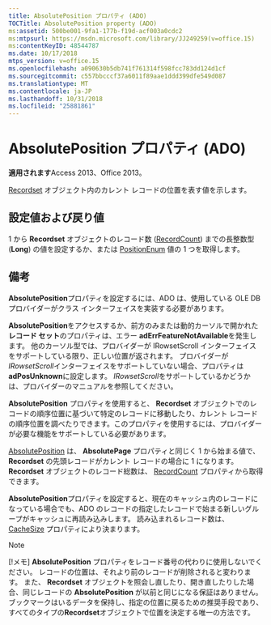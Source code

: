 ```yaml
---
title: AbsolutePosition プロパティ (ADO)
TOCTitle: AbsolutePosition property (ADO)
ms:assetid: 500be001-9fa1-177b-f19d-acf003a0cdc2
ms:mtpsurl: https://msdn.microsoft.com/library/JJ249259(v=office.15)
ms:contentKeyID: 48544787
ms.date: 10/17/2018
mtps_version: v=office.15
ms.openlocfilehash: a090630b5db741f761314f598fcc783dd124d1cf
ms.sourcegitcommit: c557bbcccf37a6011f89aae1ddd399dfe549d087
ms.translationtype: MT
ms.contentlocale: ja-JP
ms.lasthandoff: 10/31/2018
ms.locfileid: "25881861"
---
```

# <a name="absoluteposition-property-ado"></a>AbsolutePosition プロパティ (ADO)

**適用されます**Access 2013、Office 2013。

[Recordset](recordset-object-ado.md) オブジェクト内のカレント レコードの位置を表す値を示します。

## <a name="settings-and-return-values"></a>設定値および戻り値

1 から **Recordset** オブジェクトのレコード数 ([RecordCount](recordcount-property-ado.md)) までの長整数型 (**Long**) の値を設定するか、または [PositionEnum](positionenum.md) 値の 1 つを取得します。

## <a name="remarks"></a>備考

**AbsolutePosition**プロパティを設定するには、ADO は、使用している OLE DB プロバイダーがクラス インターフェイスを実装する必要があります。

**AbsolutePosition**をアクセスするか、前方のみまたは動的カーソルで開かれた**レコード セット**のプロパティは、エラー **adErrFeatureNotAvailable**を発生します。 他のカーソル型では、プロバイダーが IRowsetScroll インターフェイスをサポートしている限り、正しい位置が返されます。 プロバイダーが*IRowsetScroll*インターフェイスをサポートしていない場合、プロパティは**adPosUnknown**に設定します。 *IRowsetScroll*をサポートしているかどうかは、プロバイダーのマニュアルを参照してください。

**AbsolutePosition** プロパティを使用すると、 **Recordset** オブジェクトでのレコードの順序位置に基づいて特定のレコードに移動したり、カレント レコードの順序位置を調べたりできます。このプロパティを使用するには、プロバイダーが必要な機能をサポートしている必要があります。

[AbsolutePosition](absolutepage-property-ado.md) は、 **AbsolutePage** プロパティと同じく 1 から始まる値で、 **Recordset** の先頭レコードがカレント レコードの場合に 1 になります。 **Recordset** オブジェクトのレコード総数は、 [RecordCount](recordcount-property-ado.md) プロパティから取得できます。

**AbsolutePosition**プロパティを設定すると、現在のキャッシュ内のレコードになっている場合でも、ADO のレコードの指定したレコードで始まる新しいグループがキャッシュに再読み込みします。 読み込まれるレコード数は、 [CacheSize](cachesize-property-ado.md) プロパティにより決まります。


> [!NOTE]
> [!メモ] **AbsolutePosition** プロパティをレコード番号の代わりに使用しないでください。 レコードの位置は、それより前のレコードが削除されると変わります。 また、 **Recordset** オブジェクトを照会し直したり、開き直したりした場合、同じレコードの **AbsolutePosition** が以前と同じになる保証はありません。 ブックマークはいるデータを保持し、指定の位置に戻るための推奨手段であり、すべてのタイプの**Recordset**オブジェクトで位置を決定する唯一の方法です。


